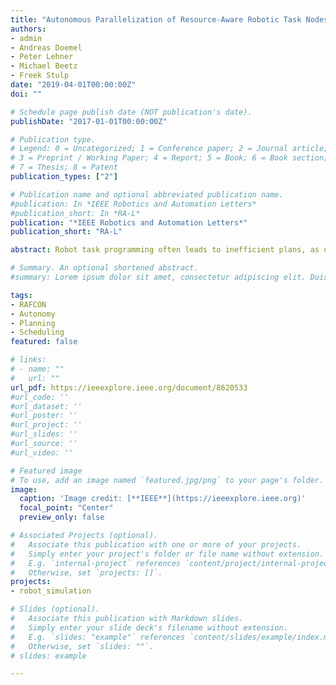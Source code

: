 ```yaml
---
title: "Autonomous Parallelization of Resource-Aware Robotic Task Nodes"
authors:
- admin
- Andreas Doemel
- Peter Lehner
- Michael Beetz
- Freek Stulp
date: "2019-04-01T00:00:00Z"
doi: ""

# Schedule page publish date (NOT publication's date).
publishDate: "2017-01-01T00:00:00Z"

# Publication type.
# Legend: 0 = Uncategorized; 1 = Conference paper; 2 = Journal article;
# 3 = Preprint / Working Paper; 4 = Report; 5 = Book; 6 = Book section;
# 7 = Thesis; 8 = Patent
publication_types: ["2"]

# Publication name and optional abbreviated publication name.
#publication: In *IEEE Robotics and Automation Letters*
#publication_short: In *RA-L*
publication: "*IEEE Robotics and Automation Letters*"
publication_short: "RA-L"

abstract: Robot task programming often leads to inefficient plans, as opportunities for parallelization and precomputation are usually not exploited by the programmer. This inefficiency is often especially obvious in mobile manipulation, where path planning and pose estimation algorithms are time-consuming operations. In this paper, we introduce the concept of Resource-Aware Task Nodes (RATNs), a powerful descriptive action model for robots. Next, we propose an algorithm that executes so-called Concurrent Dataflow Task Networks (CDTNs), robot plans consisting of RATNs. It optimizes programmed plans based on two sources of information. 1) The control flow represented in the original task plan, whose constraints are relaxed to generate opportunities for parallelization and precomputation. 2) Dependencies between actions pertaining to resources, data flows and world model changes, the latter being equivalent to preconditions and effects. CDTNs have been integrated in our open-source task programming framework RAFCON, and we show that it leads to 11-29% improvement in terms of execution time in two simulated mobile manipulation scenarios.

# Summary. An optional shortened abstract.
#summary: Lorem ipsum dolor sit amet, consectetur adipiscing elit. Duis posuere tellus ac convallis placerat. Proin tincidunt magna sed ex sollicitudin condimentum.

tags:
- RAFCON
- Autonomy
- Planning
- Scheduling
featured: false

# links:
# - name: ""
#   url: ""
url_pdf: https://ieeexplore.ieee.org/document/8620533
#url_code: ''
#url_dataset: ''
#url_poster: ''
#url_project: ''
#url_slides: ''
#url_source: ''
#url_video: ''

# Featured image
# To use, add an image named `featured.jpg/png` to your page's folder. 
image:
  caption: 'Image credit: [**IEEE**](https://ieeexplore.ieee.org)'
  focal_point: "Center"
  preview_only: false

# Associated Projects (optional).
#   Associate this publication with one or more of your projects.
#   Simply enter your project's folder or file name without extension.
#   E.g. `internal-project` references `content/project/internal-project/index.md`.
#   Otherwise, set `projects: []`.
projects:
- robot_simulation

# Slides (optional).
#   Associate this publication with Markdown slides.
#   Simply enter your slide deck's filename without extension.
#   E.g. `slides: "example"` references `content/slides/example/index.md`.
#   Otherwise, set `slides: ""`.
# slides: example

---
```

